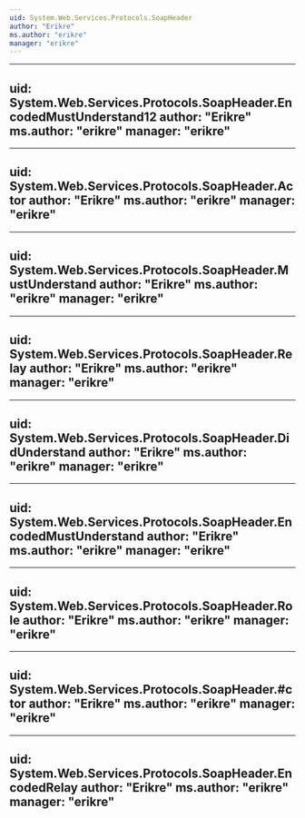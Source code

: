 ```yaml
---
uid: System.Web.Services.Protocols.SoapHeader
author: "Erikre"
ms.author: "erikre"
manager: "erikre"
---
```


---
uid: System.Web.Services.Protocols.SoapHeader.EncodedMustUnderstand12
author: "Erikre"
ms.author: "erikre"
manager: "erikre"
---

---
uid: System.Web.Services.Protocols.SoapHeader.Actor
author: "Erikre"
ms.author: "erikre"
manager: "erikre"
---

---
uid: System.Web.Services.Protocols.SoapHeader.MustUnderstand
author: "Erikre"
ms.author: "erikre"
manager: "erikre"
---

---
uid: System.Web.Services.Protocols.SoapHeader.Relay
author: "Erikre"
ms.author: "erikre"
manager: "erikre"
---

---
uid: System.Web.Services.Protocols.SoapHeader.DidUnderstand
author: "Erikre"
ms.author: "erikre"
manager: "erikre"
---

---
uid: System.Web.Services.Protocols.SoapHeader.EncodedMustUnderstand
author: "Erikre"
ms.author: "erikre"
manager: "erikre"
---

---
uid: System.Web.Services.Protocols.SoapHeader.Role
author: "Erikre"
ms.author: "erikre"
manager: "erikre"
---

---
uid: System.Web.Services.Protocols.SoapHeader.#ctor
author: "Erikre"
ms.author: "erikre"
manager: "erikre"
---

---
uid: System.Web.Services.Protocols.SoapHeader.EncodedRelay
author: "Erikre"
ms.author: "erikre"
manager: "erikre"
---
